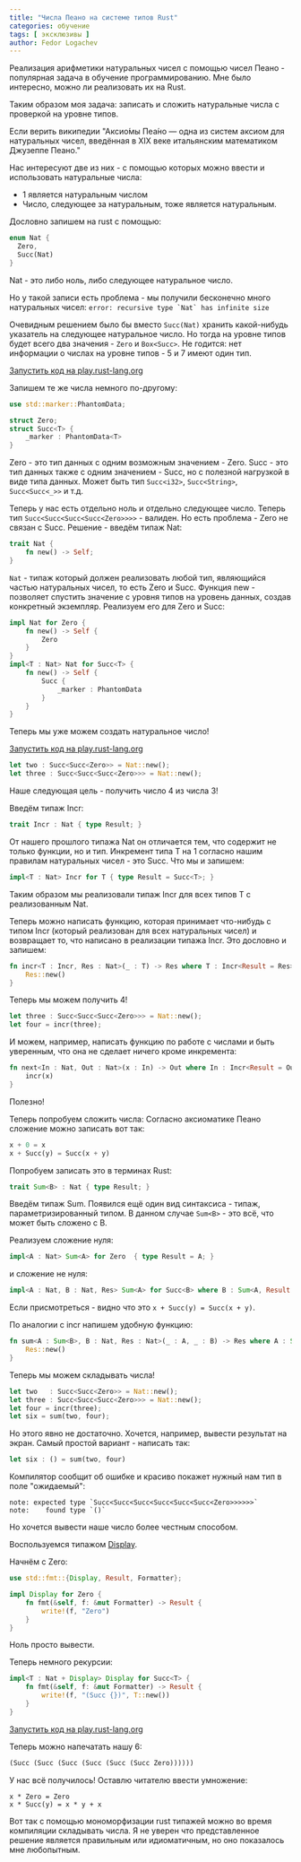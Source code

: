 ```yaml
---
title: "Числа Пеано на системе типов Rust"
categories: обучение
tags: [ эксклюзивы ]
author: Fedor Logachev
---
```


Реализация арифметики натуральных чисел с помощью чисел Пеано - популярная задача в обучение программированию. Мне было интересно, можно ли реализовать их на Rust.

Таким образом моя задача: записать и сложить натуральные числа с проверкой на уровне типов.

Если верить википедии "Аксио́мы Пеа́но — одна из систем аксиом для натуральных чисел, введённая в XIX веке итальянским математиком Джузеппе Пеано."

Нас интересуют две из них - с помощью которых можно ввести и использовать натуральные числа:
* 1 является натуральным числом
* Число, следующее за натуральным, тоже является натуральным.

Дословно запишем на rust с помощью:
```rust
enum Nat {
  Zero,
  Succ(Nat)
}
```

Nat - это либо ноль, либо следующее натуральное число.

<!--cut-->

Но у такой записи есть проблема - мы получили бесконечно много натуральных чисел:
```error: recursive type `Nat` has infinite size```

Очевидным решением было бы вместо ```Succ(Nat)``` хранить какой-нибудь указатель на следующее натуральное число.
Но тогда на уровне типов будет всего два значения - ```Zero``` и ```Box<Succ>```. Не годится: нет информации о числах на уровне типов - 5 и 7 имеют один тип.

[Запустить код на play.rust-lang.org](https://is.gd/n7Bjiw)

Запишем те же числа немного по-другому:
```rust
use std::marker::PhantomData;

struct Zero;
struct Succ<T> {
    _marker : PhantomData<T>
}
```
Zero - это тип данных с одним возможным значением - Zero.
Succ - это тип данных также с одним значением - Succ, но с полезной нагрузкой в виде типа данных. Может быть тип ```Succ<i32>```, ```Succ<String>```, ```Succ<Succ<_>>``` и т.д.

Теперь у нас есть отдельно ноль и отдельно следующее число. Теперь тип ```Succ<Succ<Succ<Succ<Zero>>>>``` - валиден.
Но есть проблема - Zero не связан c Succ.
Решение - введём типаж Nat:

```rust
trait Nat {
    fn new() -> Self;
}
```
```Nat``` - типаж который должен реализовать любой тип, являющийся частью натуральных чисел, то есть Zero и Succ.
Функция new - позволяет спустить значение с уровня типов на уровень данных, создав конкретный экземпляр.
Реализуем его для Zero и Succ:

```rust
impl Nat for Zero {
    fn new() -> Self {
        Zero
    }
}
impl<T : Nat> Nat for Succ<T> {
    fn new() -> Self {
        Succ {
            _marker : PhantomData
        }
    }
}
```

Теперь мы уже можем создать натуральное число!

[Запустить код на play.rust-lang.org](https://is.gd/eNYw2D)

```rust
let two : Succ<Succ<Zero>> = Nat::new();
let three : Succ<Succ<Succ<Zero>>> = Nat::new();
```

Наше следующая цель - получить число 4 из числа 3!

Введём типаж Incr:
```rust
trait Incr : Nat { type Result; }
```
От нашего прошлого типажа Nat он отличается тем, что содержит не только функции, но и тип.
Инкремент типа T на 1 согласно нашим правилам натуральных чисел - это Succ<T>. Что мы и запишем:
```rust
impl<T : Nat> Incr for T { type Result = Succ<T>; }
```
Таким образом мы реализовали типаж Incr для всех типов T с реализованным Nat.

Теперь можно написать функцию, которая принимает что-нибудь с типом Incr (который реализован для всех натуральных чисел) и возвращает то, что написано в реализации типажа Incr.
Это дословно и запишем:
```rust
fn incr<T : Incr, Res : Nat>(_ : T) -> Res where T : Incr<Result = Res> {
    Res::new()
}
```
Теперь мы можем получить 4!
```rust
let three : Succ<Succ<Succ<Zero>>> = Nat::new();
let four = incr(three);
```
И можем, например, написать функцию по работе с числами и быть уверенным, что она не сделает ничего кроме инкремента:
```rust
fn next<In : Nat, Out : Nat>(x : In) -> Out where In : Incr<Result = Out> {
    incr(x)
}
```
Полезно!


Теперь попробуем сложить числа:
Согласно аксиоматике Пеано сложение можно записать вот так:
```rust
x + 0 = x
x + Succ(y) = Succ(x + y)
```

Попробуем записать это в терминах Rust:
```rust
trait Sum<B> : Nat { type Result; }
```
Введём типаж Sum. Появился ещё один вид синтаксиса - типаж, параметризированный типом. В данном случае  ```Sum<B>``` - это всё, что может быть сложено с B.

Реализуем сложение нуля:
```rust
impl<A : Nat> Sum<A> for Zero  { type Result = A; }
```
и сложение не нуля:
```rust
impl<A : Nat, B : Nat, Res> Sum<A> for Succ<B> where B : Sum<A, Result = Res> { type Result = Succ<Res>; }
```
Если присмотреться - видно что это ``` x + Succ(y) = Succ(x + y) ```.


По аналогии с incr напишем удобную функцию:
```rust
fn sum<A : Sum<B>, B : Nat, Res : Nat>(_ : A, _ : B) -> Res where A : Sum<B, Result = Res> {
    Res::new()
}
```

Теперь мы можем складывать числа!
```rust
let two   : Succ<Succ<Zero>> = Nat::new();
let three : Succ<Succ<Succ<Zero>>> = Nat::new();
let four = incr(three);
let six = sum(two, four);
```

Но этого явно не достаточно.
Хочется, например, вывести результат на экран.
Самый простой вариант - написать так:
```rust
let six : () = sum(two, four)
```
Компилятор сообщит об ошибке и красиво покажет нужный нам тип в поле "ожидаемый":
```
note: expected type `Succ<Succ<Succ<Succ<Succ<Succ<Zero>>>>>>`
note:    found type `()`
```
Но хочется вывести наше число более честным способом.

Воспользуемся типажом [Display](https://doc.rust-lang.org/std/fmt/trait.Display.html).

Начнём с Zero:

```rust
use std::fmt::{Display, Result, Formatter};

impl Display for Zero {
    fn fmt(&self, f: &mut Formatter) -> Result {
        write!(f, "Zero")
    }
}
```
Ноль просто вывести.

Теперь немного рекурсии:
```rust
impl<T : Nat + Display> Display for Succ<T> {
    fn fmt(&self, f: &mut Formatter) -> Result {
        write!(f, "(Succ {})", T::new())
    }
}
```

[Запустить код на play.rust-lang.org](https://is.gd/KXeeUq)

Теперь можно напечатать нашу 6:
```rust
(Succ (Succ (Succ (Succ (Succ (Succ Zero))))))
```

У нас всё получилось!
Оставлю читателю ввести умножение:
```
x * Zero = Zero
x * Succ(y) = x * y + x
```

Вот так с помощью мономорфизации rust типажей можно во время компиляции складывать числа. Я не уверен что представленное решение является правильным или идиоматичным, но оно показалось мне любопытным.
